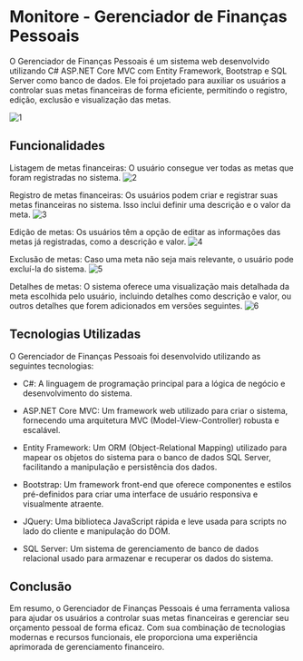 # Monitore - Gerenciador de Finanças Pessoais
O Gerenciador de Finanças Pessoais é um sistema web desenvolvido utilizando C# ASP.NET Core MVC com Entity Framework, Bootstrap e SQL Server como banco de dados. Ele foi projetado para auxiliar os usuários a controlar suas metas financeiras de forma eficiente, permitindo o registro, edição, exclusão e visualização das metas.

![1](https://github.com/andressasabrantes/monitore/assets/87620436/a65026ac-5380-465e-a20e-68283eb2e0b1)

## Funcionalidades
Listagem de metas financeiras: O usuário consegue ver todas as metas que foram registradas no sistema.
![2](https://github.com/andressasabrantes/monitore/assets/87620436/6a5675e8-1fe2-4037-8614-c94500106bd0)

Registro de metas financeiras: Os usuários podem criar e registrar suas metas financeiras no sistema. Isso inclui definir uma descrição e o valor da meta.
![3](https://github.com/andressasabrantes/monitore/assets/87620436/b93d25f7-a5d3-4a76-81f0-e612e5b46f79)

Edição de metas: Os usuários têm a opção de editar as informações das metas já registradas, como a descrição e valor.
![4](https://github.com/andressasabrantes/monitore/assets/87620436/7fe0b247-780c-46a7-be78-7c0a19b0522a)

Exclusão de metas: Caso uma meta não seja mais relevante, o usuário pode excluí-la do sistema.
![5](https://github.com/andressasabrantes/monitore/assets/87620436/75b6f242-0c02-4471-85cf-f1f570359292)


Detalhes de metas: O sistema oferece uma visualização mais detalhada da meta escolhida pelo usuário, incluindo detalhes como descrição e valor, ou outros detalhes que forem adicionados em versões seguintes.
![6](https://github.com/andressasabrantes/monitore/assets/87620436/03d28d67-bc52-4e39-81ea-20358b520bbb)


## Tecnologias Utilizadas
O Gerenciador de Finanças Pessoais foi desenvolvido utilizando as seguintes tecnologias:

- C#: A linguagem de programação principal para a lógica de negócio e desenvolvimento do sistema.

- ASP.NET Core MVC: Um framework web utilizado para criar o sistema, fornecendo uma arquitetura MVC (Model-View-Controller) robusta e escalável.

- Entity Framework: Um ORM (Object-Relational Mapping) utilizado para mapear os objetos do sistema para o banco de dados SQL Server, facilitando a manipulação e persistência dos dados.

- Bootstrap: Um framework front-end que oferece componentes e estilos pré-definidos para criar uma interface de usuário responsiva e visualmente atraente.

- JQuery: Uma biblioteca JavaScript rápida e leve usada para scripts no lado do cliente e manipulação do DOM.

- SQL Server: Um sistema de gerenciamento de banco de dados relacional usado para armazenar e recuperar os dados do sistema.

## Conclusão

Em resumo, o Gerenciador de Finanças Pessoais é uma ferramenta valiosa para ajudar os usuários a controlar suas metas financeiras e gerenciar seu orçamento pessoal de forma eficaz. Com sua combinação de tecnologias modernas e recursos funcionais, ele proporciona uma experiência aprimorada de gerenciamento financeiro.

